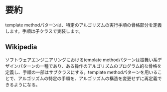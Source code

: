 # 要約
template methodパターンは、特定のアルゴリズムの実行手順の骨格部分を定義します。手順は子クラスで実装します。

## Wikipedia
ソフトウェアエンジニアリングにおけるtemplate methodパターンは振舞い系デザインパターンの一種であり、ある操作のアルゴリズムのプログラム的な骨格を定義し、手順の一部はサブクラスにする。template methodパターンを用いることで、アルゴリズムの特定の手順を、アルゴリズムの構造を変更せずに再定義できるようになる。